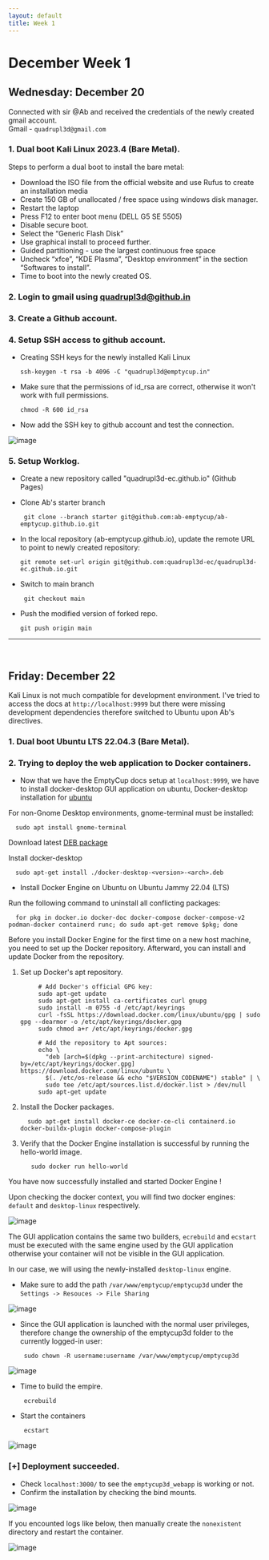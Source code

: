 ```yaml
---
layout: default
title: Week 1
---
```


# December Week 1
## Wednesday: December 20

Connected with sir @Ab and received the credentials of the newly created gmail account.  
Gmail - `quadrupl3d@gmail.com` 

### 1. Dual boot Kali Linux 2023.4 (Bare Metal).  
Steps to perform a dual boot to install the bare metal:
- Download the ISO file from the official website and use Rufus to create an installation media
- Create 150 GB of unallocated / free space using windows disk manager.
- Restart the laptop
- Press F12 to enter boot menu (DELL G5 SE 5505)
- Disable secure boot.
- Select the “Generic Flash Disk”
- Use graphical install to proceed further.
- Guided partitioning - use the largest continuous free space
- Uncheck “xfce”, “KDE Plasma”, “Desktop environment” in the section “Softwares to install”.
- Time to boot into the newly created OS.

### 2. Login to gmail using quadrupl3d@github.in

### 3. Create a Github account.
### 4. Setup SSH access to github account.
- Creating SSH keys for the newly installed Kali Linux

      ssh-keygen -t rsa -b 4096 -C "quadrupl3d@emptycup.in"

- Make sure that the permissions of id_rsa are correct, otherwise it won't work with full permissions.

      chmod -R 600 id_rsa

- Now add the SSH key to github account and test the connection.

![image](https://github.com/quadrupl3d-ec/quadrupl3d-ec.github.io/assets/154422664/687e260d-d166-450c-a1ff-765bb7c9b821)


### 5. Setup Worklog.
- Create a new repository called "quadrupl3d-ec.github.io" (Github Pages)
- Clone Ab's starter branch
  
       git clone --branch starter git@github.com:ab-emptycup/ab-emptycup.github.io.git


- In the local repository (ab-emptycup.github.io), update the remote URL to point to newly created repository:

      git remote set-url origin git@github.com:quadrupl3d-ec/quadrupl3d-ec.github.io.git

- Switch to main branch
  
       git checkout main
- Push the modified version of forked repo.
  
      git push origin main

-----
<br>

## Friday: December 22

Kali Linux is not much compatible for development environment. I've tried to access the docs at `http://localhost:9999` but there were missing development dependencies therefore switched to Ubuntu upon Ab's directives.  

### 1. Dual boot Ubuntu LTS 22.04.3 (Bare Metal).  
### 2. Trying to deploy the web application to Docker containers.
- Now that we have the EmptyCup docs setup at `localhost:9999`, we have to install docker-desktop GUI application on ubuntu,
Docker-desktop installation for [ubuntu](https://docs.docker.com/desktop/install/ubuntu/)

For non-Gnome Desktop environments, gnome-terminal must be installed:

      sudo apt install gnome-terminal
Download latest [DEB package](https://desktop.docker.com/linux/main/amd64/docker-desktop-4.26.1-amd64.deb?utm_source=docker&utm_medium=webreferral&utm_campaign=docs-driven-download-linux-amd64&_gl=1*daj8tt*_ga*NDgzOTI5LjE3MDMyNTA3ODM.*_ga_XJWPQMJYHQ*MTcwMzMwOTgxOC40LjEuMTcwMzMxMDI4Mi42MC4wLjA.)

Install docker-desktop

      sudo apt-get install ./docker-desktop-<version>-<arch>.deb
            
- Install Docker Engine on Ubuntu on Ubuntu Jammy 22.04 (LTS)

Run the following command to uninstall all conflicting packages:

      for pkg in docker.io docker-doc docker-compose docker-compose-v2 podman-docker containerd runc; do sudo apt-get remove $pkg; done
Before you install Docker Engine for the first time on a new host machine, you need to set up the Docker repository. Afterward, you can install and update Docker from the repository.
      
1. Set up Docker's apt repository.

            # Add Docker's official GPG key:
            sudo apt-get update
            sudo apt-get install ca-certificates curl gnupg
            sudo install -m 0755 -d /etc/apt/keyrings
            curl -fsSL https://download.docker.com/linux/ubuntu/gpg | sudo gpg --dearmor -o /etc/apt/keyrings/docker.gpg
            sudo chmod a+r /etc/apt/keyrings/docker.gpg
            
            # Add the repository to Apt sources:
            echo \
              "deb [arch=$(dpkg --print-architecture) signed-by=/etc/apt/keyrings/docker.gpg] https://download.docker.com/linux/ubuntu \
              $(. /etc/os-release && echo "$VERSION_CODENAME") stable" | \
              sudo tee /etc/apt/sources.list.d/docker.list > /dev/null
            sudo apt-get update

            
2. Install the Docker packages.

         sudo apt-get install docker-ce docker-ce-cli containerd.io docker-buildx-plugin docker-compose-plugin
  
3. Verify that the Docker Engine installation is successful by running the hello-world image.

          sudo docker run hello-world

You have now successfully installed and started Docker Engine !

Upon checking the docker context, you will find two docker engines: `default` and `desktop-linux` respectively.  

![image](https://github.com/quadrupl3d-ec/quadrupl3d-ec.github.io/assets/154422664/c9af6950-a8a2-4389-af99-c39449d608a3)


The GUI application contains the same two builders, `ecrebuild` and `ecstart` must be executed with the same engine used by the GUI application otherwise your container will not be visible in the GUI application.

In our case, we will using the newly-installed `desktop-linux` engine.

- Make sure to add the path `/var/www/emptycup/emptycup3d` under the `Settings -> Resouces -> File Sharing`

![image](https://github.com/quadrupl3d-ec/quadrupl3d-ec.github.io/assets/154422664/66c86441-a7c4-4650-9e6c-6a7222b8d619)

- Since the GUI application is launched with the normal user privileges, therefore change the ownership of the emptycup3d folder to the currently logged-in user:

       sudo chown -R username:username /var/www/emptycup/emptycup3d

![image](https://github.com/quadrupl3d-ec/quadrupl3d-ec.github.io/assets/154422664/53363778-9135-4f37-af25-381b60b26386)

- Time to build the empire.

       ecrebuild

- Start the containers
  
       ecstart

![image](https://github.com/quadrupl3d-ec/quadrupl3d-ec.github.io/assets/154422664/d287e1cc-eeb6-4888-a57e-8aa5ce599b5e)

### [+] Deployment succeeded.

- Check `localhost:3000/` to see the `emptycup3d_webapp` is working or not.
- Confirm the installation by checking the bind mounts.

![image](https://github.com/quadrupl3d-ec/quadrupl3d-ec.github.io/assets/154422664/be07b512-07eb-4b54-8469-d8d515190e69)

If you encounted logs like below, then manually create the `nonexistent` directory and restart the container.

![image](https://github.com/quadrupl3d-ec/quadrupl3d-ec.github.io/assets/154422664/a143c148-b135-4cf1-9816-e3c680bce5f4)



